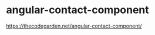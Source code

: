 # angular-contact-component

<a href="https://thecodegarden.net/angular-contact-component/">https://thecodegarden.net/angular-contact-component/</a>